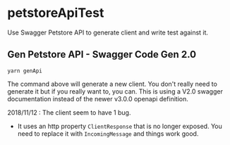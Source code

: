 # petstoreApiTest
Use Swagger Petstore API to generate client and write test against it.


## Gen Petstore API - Swagger Code Gen 2.0

```
yarn genApi
```

The command above will generate a new client.
You don't really need to generate it but if you really want to, you can.
This is using a V2.0 swagger documentation instead of the newer v3.0.0 openapi definition.

2018/11/12 : The client seem to have 1 bug.
* It uses an http property `ClientResponse` that is no longer exposed. You need to replace it with `IncomingMessage` and things work good.